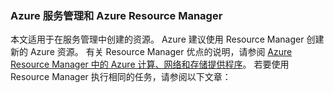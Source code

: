 ### <a name="azure-service-management-and-azure-resource-manager"></a>Azure 服务管理和 Azure Resource Manager

本文适用于在服务管理中创建的资源。 Azure 建议使用 Resource Manager 创建新的 Azure 资源。 有关 Resource Manager 优点的说明，请参阅 [Azure Resource Manager 中的 Azure 计算、网络和存储提供程序](/documentation/articles/virtual-machines-azurerm-versus-azuresm/)。 若要使用 Resource Manager 执行相同的任务，请参阅以下文章：